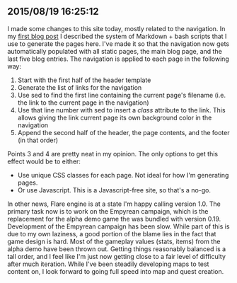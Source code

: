## 2015/08/19 16:25:12

I made some changes to this site today, mostly related to the navigation. In my [first blog post](blog_2014-06-24_03-36-44.html) I described the system of Markdown + bash scripts that I use to generate the pages here. I've made it so that the navigation now gets automatically populated with all static pages, the main blog page, and the last five blog entries. The navigation is applied to each page in the following way:

1. Start with the first half of the header template
2. Generate the list of links for the navigation
3. Use sed to find the first line containing the current page's filename (i.e. the link to the current page in the navigation)
4. Use that line number with sed to insert a *class* attribute to the link. This allows giving the link current page its own background color in the navigation
5. Append the second half of the header, the page contents, and the footer (in that order)

Points 3 and 4 are pretty neat in my opinion. The only options to get this effect would be to either:

- Use unique CSS classes for each page. Not ideal for how I'm generating pages.
- Or use Javascript. This is a Javascript-free site, so that's a no-go.

In other news, Flare engine is at a state I'm happy calling version 1.0. The primary task now is to work on the Empyrean campaign, which is the replacement for the alpha demo game the was bundled with version 0.19. Development of the Empyrean campaign has been slow. While part of this is due to my own laziness, a good portion of the blame lies in the fact that game design is hard. Most of the gameplay values (stats, items) from the alpha demo have been thrown out. Getting things reasonably balanced is a tall order, and I feel like I'm just now getting close to a fair level of difficulty after much iteration. While I've been steadily developing maps to test content on, I look forward to going full speed into map and quest creation.

